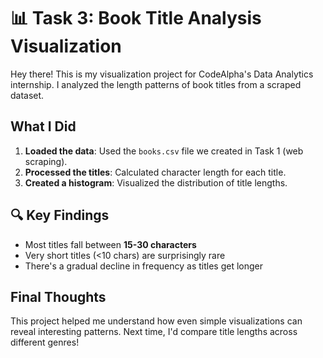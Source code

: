 # 📊 Task 3: Book Title Analysis Visualization

Hey there! This is my visualization project for CodeAlpha's Data Analytics internship. I analyzed the length patterns of book titles from a scraped dataset.

## What I Did

1. **Loaded the data**: Used the `books.csv` file we created in Task 1 (web scraping).
2. **Processed the titles**: Calculated character length for each title.
3. **Created a histogram**: Visualized the distribution of title lengths.

## 🔍 Key Findings

- Most titles fall between **15-30 characters**
- Very short titles (<10 chars) are surprisingly rare
- There's a gradual decline in frequency as titles get longer

## Final Thoughts
This project helped me understand how even simple visualizations can reveal interesting patterns. Next time, I'd compare title lengths across different genres!
